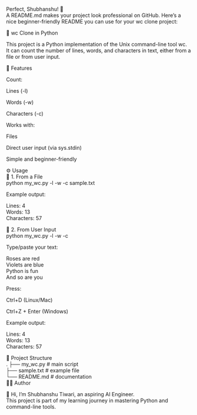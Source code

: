 Perfect, Shubhanshu! 🚀<br>
A README.md makes your project look professional on GitHub. Here’s a nice beginner-friendly README you can use for your wc clone project:<br>

📝 wc Clone in Python<br>

This project is a Python implementation of the Unix command-line tool wc.<br>
It can count the number of lines, words, and characters in text, either from a file or from user input.<br>

📌 Features<br>

Count:<br>

Lines (-l)<br>

Words (-w)<br>

Characters (-c)<br>

Works with:<br>

Files<br>

Direct user input (via sys.stdin)<br>

Simple and beginner-friendly<br>

⚙️ Usage<br>
🔹 1. From a File<br>
python my_wc.py -l -w -c sample.txt<br>


Example output:<br>

Lines: 4<br>
Words: 13<br>
Characters: 57<br>

🔹 2. From User Input<br>
python my_wc.py -l -w -c<br>


Type/paste your text:<br>

Roses are red<br>
Violets are blue<br>
Python is fun<br>
And so are you<br>


Press:<br>

Ctrl+D (Linux/Mac)<br>

Ctrl+Z + Enter (Windows)<br>

Example output:<br>

Lines: 4<br>
Words: 13<br>
Characters: 57<br>

📂 Project Structure<br>
.
├── my_wc.py       # main script <br>
├── sample.txt     # example file <br>
└── README.md      # documentation <br>
🧑‍💻 Author

👋 Hi, I’m Shubhanshu Tiwari, an aspiring AI Engineer. <br>
This project is part of my learning journey in mastering Python and command-line tools.
